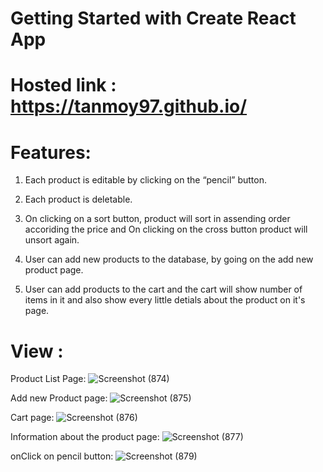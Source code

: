 # Getting Started with Create React App

# Hosted link :  https://tanmoy97.github.io/

# Features:
  1. Each product is editable by clicking on the “pencil” button.
  
  2. Each product is deletable.
  
  3. On clicking on a sort button, product will sort in assending order accoriding the price and On clicking on the cross button product will unsort again.
  
  4. User can add new products to the database, by going on the add new product page.
  
  5. User can add products to the cart and the cart will show number of items in it and also show every little detials about the product on it's page.
  
  
# View :

Product List Page:
![Screenshot (874)](https://user-images.githubusercontent.com/53449205/183013916-00adc355-75a1-46b7-844d-4c4d694d96e5.png)

Add new Product page:
![Screenshot (875)](https://user-images.githubusercontent.com/53449205/183014190-87c6bfee-6aac-43c9-abbe-85e25f432d3c.png)

Cart page:
![Screenshot (876)](https://user-images.githubusercontent.com/53449205/183014419-613db045-4a8b-4933-9896-5d36bb414eca.png)

Information about the product page:
![Screenshot (877)](https://user-images.githubusercontent.com/53449205/183014717-990f0aad-e922-4a31-97eb-6a132b25f81c.png)

onClick on pencil button:
![Screenshot (879)](https://user-images.githubusercontent.com/53449205/183014915-ab897069-ab3e-4dcd-901d-9056afbb65ff.png)
